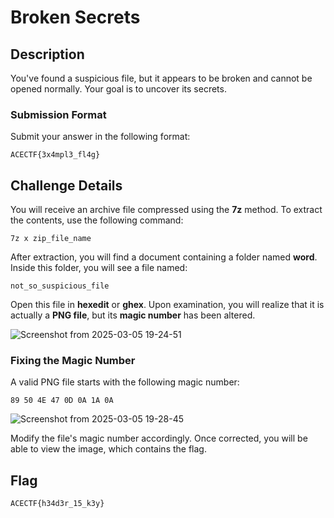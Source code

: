 # Broken Secrets

## Description

You've found a suspicious file, but it appears to be broken and cannot be opened normally. Your goal is to uncover its secrets.

### Submission Format
Submit your answer in the following format:
```
ACECTF{3x4mpl3_fl4g}
```

## Challenge Details

You will receive an archive file compressed using the **7z** method. To extract the contents, use the following command:
```
7z x zip_file_name
```

After extraction, you will find a document containing a folder named **word**. Inside this folder, you will see a file named:
```
not_so_suspicious_file
```

Open this file in **hexedit** or **ghex**. Upon examination, you will realize that it is actually a **PNG file**, but its **magic number** has been altered.

![Screenshot from 2025-03-05 19-24-51](https://github.com/user-attachments/assets/f5632755-7bd5-4477-b968-0d8288ed1974)


### Fixing the Magic Number
A valid PNG file starts with the following magic number:
```
89 50 4E 47 0D 0A 1A 0A
```

![Screenshot from 2025-03-05 19-28-45](https://github.com/user-attachments/assets/77756ecd-b21a-4738-8c7e-cc2d50f4d15f)


Modify the file's magic number accordingly. Once corrected, you will be able to view the image, which contains the flag.

## Flag
```
ACECTF{h34d3r_15_k3y}
```

